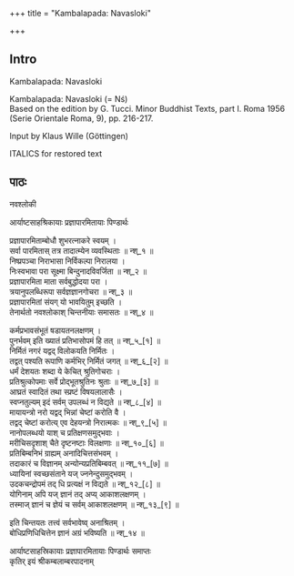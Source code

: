 +++
title = "Kambalapada: Navasloki"

+++
## Intro
  
  
  
  
 Kambalapada: Navasloki   
  
  
  
  
Kambalapada: Navasloki (= Nś)  
Based on the edition by G. Tucci. Minor Buddhist Texts, part I. Roma 1956  
(Serie Orientale Roma, 9), pp. 216-217.  
  
  
Input by Klaus Wille (Göttingen)  
  
  
  
ITALICS for restored text  
  
  
  
  
  


## पाठः
  
  
  
  
  
  
  
नवश्लोकी  
  
  
आर्याष्टसाहश्रिकायाः प्रज्ञापारमितायाः पिण्डार्थः  
  
प्रज्ञापारमिताम्बोधौ शुभरत्नाकरे स्वयम् ।  
सर्वा पारमितास् तत्र तादात्म्येन व्यवस्थिताः ॥ न्श्_१ ॥  
निष्प्रपञ्चा निराभासा निर्विकल्पा निरालया ।  
निःस्वभावा परा सूक्ष्मा बिन्दुनादविवर्जिता ॥ न्श्_२ ॥  
प्रज्ञापारमिता माता सर्वबुद्धोदया परा ।  
त्रयानुपलब्धिरूपा सर्वज्ञज्ञानगोचरा ॥ न्श्_३ ॥  
प्रज्ञापारमितां संयग् यो भावयितुम् इच्छति ।  
तेनार्थतो नवश्लोकाश् चिन्तनीयाः समासतः ॥ न्श्_४ ॥  
  
कर्मप्रभावसंभूतं षडायतनलक्षणम् ।  
पुनर्भवम् इति ख्यातं प्रतिभासोपमं हि तत् ॥ न्श्_५_[१] ॥  
निर्मितं नगरं यद्वद् विलोकयति निर्मितः ।  
तद्वत् पश्यति रूपाणि कर्मभिर् निर्मितं जगत् ॥ न्श्_६_[२] ॥  
धर्मं देशयतः शब्दा ये केचित् श्रुतिगोचराः ।  
प्रतिश्रुत्कोपमाः सर्वे प्रोद्भूतश्रुतिनः श्रुताः ॥ न्श्_७_[३] ॥  
आघ्रतं स्वादितं तथा स्प्रष्टं विषयलालासैः ।  
स्वप्नतुल्यम् इदं सर्वम् उपलब्धं न विद्यते ॥ न्श्_८_[४] ॥  
मायायन्त्रो नरो यद्वद् भिन्नां चेष्टां करोति वै ।  
तद्वद् चेष्टां करोत्य् एव देहयन्त्रो निरात्मकः ॥ न्श्_९_[५] ॥  
नानोपलब्धयो याश् च प्रतिक्षणसमुद्भवाः ।  
मरीचिसदृशाश् चैते दृष्टनष्टाः विलक्षणाः ॥ न्श्_१०_[६] ॥  
प्रतिबिम्बनिभं ग्राह्यम् अनादिचित्तसंभवम् ।  
तदाकारं च विज्ञानम् अन्योन्यप्रतिबिम्बवत् ॥ न्श्_११_[७] ॥  
ध्यायिनां स्वच्छसंताने यज् ज्ननेन्दुसमुद्भवम् ।  
उदकचन्द्रोपमं तद् धि प्रत्यक्षं न विद्यते ॥ न्श्_१२_[८] ॥  
योगिनाम् अपि यज् ज्ञानं तद् अप्य् आकाशलक्षणम् ।  
तस्माज् ज्ञानं च ज्ञेयं च सर्वम् आकाशलक्षणम् ॥ न्श्_१३_[९] ॥  
  
इति चिन्तयतः तत्त्वं सर्वभावेष्व् अनाश्रितम् ।  
बोधिप्रणिधिचित्तेन ज्ञानं अग्रं भविष्यति ॥ न्श्_१४ ॥  
  
आर्याष्टसाहस्रिकायाः प्रज्ञापारमितायाः पिण्डार्थः समाप्तः  
कृतिर् इयं श्रीकम्बलाम्बरपादनाम्  
  
  
  
  
